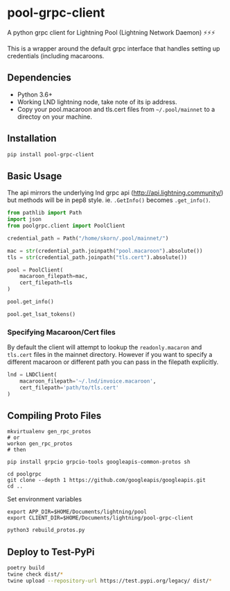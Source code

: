 # pool-grpc-client
A python grpc client for Lightning Pool (Lightning Network Daemon) ⚡⚡⚡

This is a wrapper around the default grpc interface that handles setting up credentials (including macaroons.

## Dependencies
- Python 3.6+
- Working LND lightning node, take note of its ip address.
- Copy your pool.macaroon and tls.cert files from `~/.pool/mainnet` to a directoy on your machine. 


## Installation
```bash
pip install pool-grpc-client
```




## Basic Usage
The api mirrors the underlying lnd grpc api (http://api.lightning.community/) but methods will be in pep8 style. ie. `.GetInfo()` becomes `.get_info()`.

```python
from pathlib import Path
import json
from poolgrpc.client import PoolClient

credential_path = Path("/home/skorn/.pool/mainnet/")

mac = str(credential_path.joinpath("pool.macaroon").absolute())
tls = str(credential_path.joinpath("tls.cert").absolute())

pool = PoolClient(
	macaroon_filepath=mac,
	cert_filepath=tls
)

pool.get_info()

pool.get_lsat_tokens()
```

### Specifying Macaroon/Cert files
By default the client will attempt to lookup the `readonly.macaron` and `tls.cert` files in the mainnet directory. 
However if you want to specify a different macaroon or different path you can pass in the filepath explicitly.

```python
lnd = LNDClient(
    macaroon_filepath='~/.lnd/invoice.macaroon', 
    cert_filepath='path/to/tls.cert'
)
```

## Compiling Proto Files


```
mkvirtualenv gen_rpc_protos
# or 
workon gen_rpc_protos
# then

pip install grpcio grpcio-tools googleapis-common-protos sh

cd poolgrpc
git clone --depth 1 https://github.com/googleapis/googleapis.git
cd ..
```


Set environment variables
```
export APP_DIR=$HOME/Documents/lightning/pool
export CLIENT_DIR=$HOME/Documents/lightning/pool-grpc-client
```

```python
python3 rebuild_protos.py
```

## Deploy to Test-PyPi
```bash
poetry build
twine check dist/*
twine upload --repository-url https://test.pypi.org/legacy/ dist/*
```